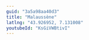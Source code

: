 ```yaml
---
guid: "3a5a98aa40d3"
title: "Malaussène"
latlng: "43.926952, 7.131008"
youtubeId: "KsGiVWBtivI" 
---
```

